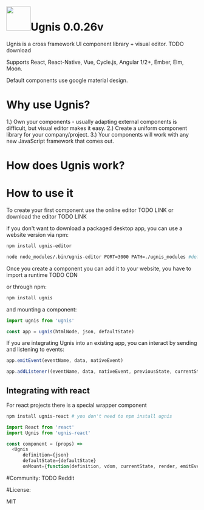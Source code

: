 # <img height="64" src="https://cloud.githubusercontent.com/assets/5903616/20250447/5fe963c2-aa17-11e6-8648-bc1760fdaeb7.png" />Ugnis 0.0.26v

Ugnis is a cross framework UI component library + visual editor. TODO download

Supports React, React-Native, Vue, Cycle.js, Angular 1/2+, Ember, Elm, Moon.

Default components use google material design.

# Why use Ugnis?

1.) Own your components - usually adapting external components is difficult, but visual editor makes it easy.
2.) Create a uniform component library for your company/project.
3.) Your components will work with any new JavaScript framework that comes out.

# How does Ugnis work?

# How to use it

To create your first component use the online editor TODO LINK or download the editor TODO LINK

if you don't want to download a packaged desktop app, you can use a website version via npm:
```bash
npm install ugnis-editor

node node_modules/.bin/ugnis-editor PORT=3000 PATH=./ugnis_modules #defaults
```

Once you create a component you can add it to your website, you have to import a runtime
TODO CDN

or through npm:
```bash
npm install ugnis
```

and mounting a component:
```javascript
import ugnis from 'ugnis'

const app = ugnis(htmlNode, json, defaultState)
```

If you are integrating Ugnis into an existing app, you can interact by sending and listening to events:
```javascript
app.emitEvent(eventName, data, nativeEvent)

app.addListener((eventName, data, nativeEvent, previousState, currentState, mutations)=>{ /*your code* /})
```

## Integrating with react
For react projects there is a special wrapper component
```bash
npm install ugnis-react # you don't need to npm install ugnis
```

```javascript
import React from 'react'
import Ugnis from 'ugnis-react'

const component = (props) =>
  <Ugnis
      definition={json}
      defaultState={defaultState}
      onMount={function(definition, vdom, currentState, render, emitEvent, addListener){}} />
```

#Community:
TODO Reddit

#License:

MIT